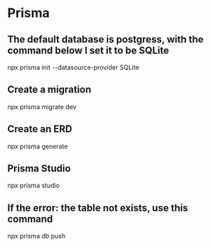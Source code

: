 # Prisma

## The default database is postgress, with the command below I set it to be SQLite
npx prisma init --datasource-provider SQLite

## Create a migration
npx prisma migrate dev

## Create an ERD
npx prisma generate

## Prisma Studio
npx prisma studio

## If the error: the table not exists, use this command
npx prisma db push
